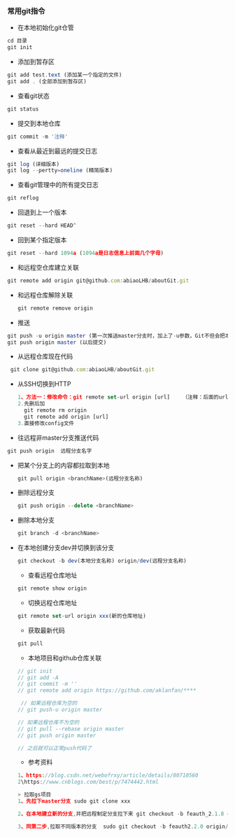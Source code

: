 ### 常用git指令
- 在本地初始化git仓管
```js
cd 目录
git init
```
- 添加到暂存区     
```js 
git add test.text (添加某一个指定的文件)
git add . (全部添加到暂存区)
```

- 查看git状态
```js    
git status  
```

- 提交到本地仓库
```js
git commit -m '注释' 
```


- 查看从最近到最远的提交日志
```js
git log (详细版本)
git log --pertty=oneline (精简版本)
```

- 查看git管理中的所有提交日志
```js
git reflog
```

- 回退到上一个版本
```js
git reset --hard HEAD^
```
- 回到某个指定版本
```js
git reset --hard 1094a (1094a是日志信息上前面几个字母)
```

- 和远程空仓库建立关联
```js
git remote add origin git@github.com:abiaoLHB/aboutGit.git
```

- 和远程仓库解除关联

  ```js
  git remote remove origin
  ```

- 推送
```js
git push -u origin master (第一次推送master分支时，加上了-u参数，Git不但会把本地的master分支内容推送的远程新的master分支，还会把本地的master分支和远程的master分支关联起来，在以后的推送或者拉取时就可以简化命令)
git push origin master (以后提交)
```


- 从远程仓库现在代码   
```js
 git clone git@github.com:abiaoLHB/aboutGit.git
```

- 从SSH切换到HTTP  

  ```js
  1、方法一：修改命令：git remote set-url origin [url]    （注释：后面的url不要带[]）
  2.先删后加
  	git remote rm origin
  	git remote add origin [url]
  3.直接修改config文件
  ```


- 往远程非master分支推送代码

```js
git push origin  远程分支名字
```

- 把某个分支上的内容都拉取到本地 

  ```js
  git pull origin <branchName>(远程分支名称)
  ```

- 删除远程分支

  ```js
  git push origin --delete <branchName>
  ```

- 删除本地分支

  ```js
  git branch -d <branchName>
  ```

- 在本地创建分支dev并切换到该分支 

  ```js
  git checkout -b dev(本地分支名称) origin/dev(远程分支名称)
  ```
  
  - 查看远程仓库地址 

  ```js
  git remote show origin
  ```
  
   - 切换远程仓库地址 

  ```js
  git remote set-url origin xxx(新的仓库地址)
  ```
  
  
   - 获取最新代码 

  ```js
  git pull
  ```
  
  - 本地项目和github仓库关联
  ```js
  // git init 
  // git add -A
  // git commit -m ''
  // git remote add origin https://github.com/aklanfan/**** 

   // 如果远程仓库为空的
  // git push-u origin master

  // 如果远程仓库不为空的
  // git pull --rebase origin master
  // git push origin master

  // 之后就可以正常push代码了
  ```

  
  - 参考资料 

  ```js
  1、https://blog.csdn.net/webofrxy/article/details/80710560
  2\https://www.cnblogs.com/best/p/7474442.html
  ```
  
  
  ```js
  > 拉取gs项目
  1、先拉下master分支 sudo git clone xxx

  2、在本地建立新的分支,并把远程制定分支拉下来 git checkout -b feauth_2.1.8 origin/feauth_2.1.8

  3、同第二步,拉取不同版本的分支  sudo git checkout -b feauth2.2.0 origin/feauth2.2.0
  ```
  
  

  
